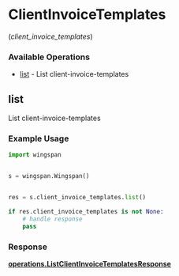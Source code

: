 # ClientInvoiceTemplates
(*client_invoice_templates*)

### Available Operations

* [list](#list) - List client-invoice-templates

## list

List client-invoice-templates

### Example Usage

```python
import wingspan


s = wingspan.Wingspan()


res = s.client_invoice_templates.list()

if res.client_invoice_templates is not None:
    # handle response
    pass
```


### Response

**[operations.ListClientInvoiceTemplatesResponse](../../models/operations/listclientinvoicetemplatesresponse.md)**

